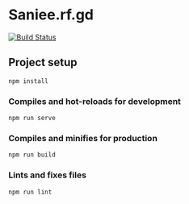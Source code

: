 # Saniee.rf.gd
[![Build Status](https://travis-ci.com/Saniee/sanieerfgd.svg?token=7y1J4q1oimNPozpTeosy&branch=master)](https://travis-ci.com/Saniee/sanieerfgd)

## Project setup
```
npm install
```

### Compiles and hot-reloads for development
```
npm run serve
```

### Compiles and minifies for production
```
npm run build
```

### Lints and fixes files
```
npm run lint
```

